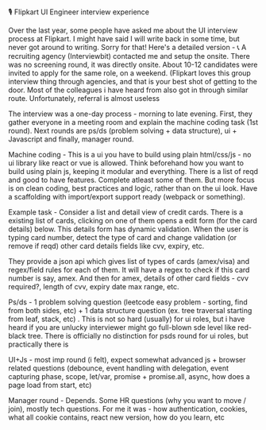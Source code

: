 🎙️ Flipkart UI Engineer interview experience

Over the last year, some people have asked me about the UI interview process at Flipkart. I might have said I will write back in some time, but never got around to writing. Sorry for that! 
Here's a detailed version -
📞 A recruiting agency (Interviewbit) contacted me and setup the onsite. There was no screening round, it was directly onsite. About 10-12 candidates were invited to apply for the same role, on a weekend. 
(Flipkart loves this group interview thing through agencies, and that is your best shot of getting to the door. Most of the colleagues i have heard from also got in through similar route. Unfortunately, referral is almost useless 

The interview was a one-day process - morning to late evening. First, they gather everyone in a meeting room and explain the machine coding task (1st round). Next rounds are ps/ds (problem solving + data structure), ui + Javascript and finally, manager round. 

Machine coding - This is a ui you have to build using plain html/css/js - no ui library like react or vue is allowed. Think beforehand how you want to build using plain js, keeping it modular and everything.
There is a list of reqd and good to have features. Complete atleast some of them. But more focus is on clean coding, best practices and logic, rather than on the ui look. Have a scaffolding with import/export support ready (webpack or something).

Example task -  Consider a list and detail view of credit cards. There is a existing list of cards, clicking on one of them opens a edit form (for the card details) below. This details form has dynamic validation. When the user is typing card number, detect the type of card and change validation (or remove if reqd) other card details fields like cvv, expiry, etc. 

They provide a json api which gives list of types of cards (amex/visa) and regex/field rules for each of them. It will have a regex to check if this card number is say, amex. And then for amex, details of other card fields - cvv required?, length of cvv, expiry date max range, etc. 

Ps/ds - 1 problem solving question (leetcode easy problem - sorting, find from both sides, etc) + 1 data structure question (ex. tree traversal starting from leaf, stack, etc) . 
This is not so hard (usually) for ui roles, but i have heard if you are unlucky interviewer might go full-blown sde level like red-black tree.
There is officially no distinction for psds round for ui roles, but practically there is

UI+Js - most imp round (i felt), expect somewhat advanced js + browser related questions (debounce, event handling with delegation, event capturing phase, scope, let/var, promise + promise.all, async, how does a page load from start, etc) 

Manager round - Depends. Some HR questions (why you want to move / join), mostly tech questions.
For me it was - how authentication, cookies, what all cookie contains, react new version, how do you learn, etc
<!--stackedit_data:
eyJoaXN0b3J5IjpbLTE4MzM5NDc0NDIsMTY0MDQzMjU4NF19
-->